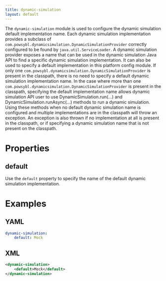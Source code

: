 ```yaml
---
title: dynamic-simulation
layout: default
---
```


The `dynamic-simulation` module is used to configure the dynamic simulation default implementation name. Each dynamic simulation implementation provides a subclass of `com.powsybl.dynamicsimulation.DynamicSimulationProvider` correctly configured to be found by `java.util.ServiceLoader`. A dynamic simulation provider exposes a name that can be used in the dynamic simulation Java API to find a specific dynamic simulation implementation. It can also be used to specify a default implementation in this platform config module. If only one `com.powsybl.dynamicsimulation.DynamicSimulationProvider` is present in the classpath, there is no need to specify a default dynamic simulation implementation name. In the case where more than one `com.powsybl.dynamicsimulation.DynamicSimulationProvider` is present in the classpath, specifying the default implementation name allows dynamic simulation API user to use DynamicSimulation.run(...) and  DynamicSimulation.runAsync(...) methods to run a dynamic simulation. Using these methods when no default dynamic simulation name is configured and multiple implementations are in the classpath will throw an exception. An exception is also thrown if no implementation at all is present in the classpath, or if specifying a dynamic simulation name that is not present on the classpath.

# Properties

## default
Use the `default` property to specify the name of the default dynamic simulation implementation.

# Examples

## YAML
```yaml
dynamic-simulation:
    default: Mock
```

## XML
```xml
<dynamic-simulation>
    <default>Mock</default>
</dynamic-simulation>
```
